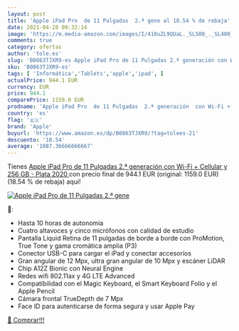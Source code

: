 ```yaml
---
layout: post
title: 'Apple iPad Pro  de 11 Pulgadas  2.ª gene al 18.54 % de rebaja'
date: 2021-04-28 09:32:14
image: 'https://m.media-amazon.com/images/I/410uZL9QUaL._SL500_._SL400_.jpg'
comments: true
category: ofertas
author: 'tole.es'
slug: 'B0863TJXR9-es Apple iPad Pro de 11 Pulgadas 2.ª generación con Wi-Fi +...'
sku: 'B0863TJXR9-es'
tags: [ 'Informática','Tablets','apple','ipad', ]
actualPrice: 944.1 EUR
currency: EUR
price: 944.1
comparePrice: 1159.0 EUR
prodname: 'Apple iPad Pro  de 11 Pulgadas  2.ª generación  con Wi-Fi + Cellular y 256 GB  - Plata  2020 '
country: 'es'
flag: '🇪🇸'
brand: 'Apple'
buyurl: 'https://www.amazon.es/dp/B0863TJXR9/?tag=tolees-21'
descuento: '18.54'
average: '1087.36666666667'
---
```


Tienes [Apple iPad Pro  de 11 Pulgadas  2.ª generación  con Wi-Fi + Cellular y 256 GB  - Plata  2020 ](https://www.amazon.es/dp/B0863TJXR9/?tag=tolees-21) con precio final de  944.1 EUR (original: 1159.0 EUR) (18.54 %  de rebaja) aqui!

[![Apple iPad Pro  de 11 Pulgadas  2.ª gene](https://m.media-amazon.com/images/I/410uZL9QUaL._SL500_._SL400_.jpg)](https://www.amazon.es/dp/B0863TJXR9/?tag=tolees-21)

🔎:

- Hasta 10 horas de autonomía
- Cuatro altavoces y cinco micrófonos con calidad de estudio
- Pantalla Liquid Retina de 11 pulgadas de borde a borde con ProMotion, True Tone y gama cromática amplia (P3)
- Conector USB-C para cargar el iPad y conectar accesorios
- Gran angular de 12 Mpx, ultra gran angular de 10 Mpx y escáner LiDAR
- Chip A12Z Bionic con Neural Engine
- Redes wifi 802.11ax y 4G LTE Advanced
- Compatibilidad con el Magic Keyboard, el Smart Keyboard Folio y el Apple Pencil
- Cámara frontal TrueDepth de 7 Mpx
- Face ID para autenticarse de forma segura y usar Apple Pay

[🛒 Comprar!!!](https://www.amazon.es/dp/B0863TJXR9/?tag=tolees-21)
